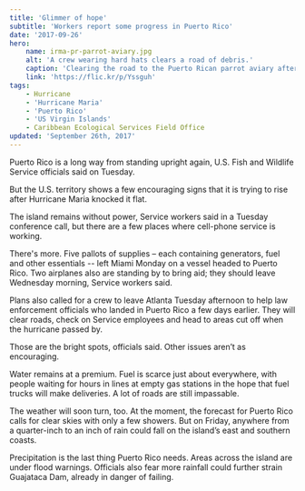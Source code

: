 ```yaml
---
title: 'Glimmer of hope'
subtitle: 'Workers report some progress in Puerto Rico'
date: '2017-09-26'
hero:
    name: irma-pr-parrot-aviary.jpg
    alt: 'A crew wearing hard hats clears a road of debris.'
    caption: 'Clearing the road to the Puerto Rican parrot aviary after Hurricane Irma. Photo by José M. Martínez, USFWS.'
    link: 'https://flic.kr/p/Yssguh'
tags:
    - Hurricane
    - 'Hurricane Maria'
    - 'Puerto Rico'
    - 'US Virgin Islands'
    - Caribbean Ecological Services Field Office
updated: 'September 26th, 2017'
---
```


Puerto Rico is a long way from standing upright again, U.S. Fish and Wildlife Service officials said on Tuesday.
 
But the U.S. territory shows a few encouraging signs that it is trying to rise after Hurricane Maria knocked it flat.
 
The island remains without power, Service workers said in a Tuesday conference call, but there are a few places where cell-phone service is working.
 
There's more. Five pallots of supplies – each containing generators, fuel and other essentials -- left Miami Monday on a vessel headed to Puerto Rico. Two airplanes also are standing by to bring aid; they should leave Wednesday morning, Service workers said.
 
Plans also called for a crew to leave Atlanta Tuesday afternoon to help law enforcement officials who landed in Puerto Rico a few days earlier. They will clear roads, check on Service employees and head to areas cut off when the hurricane passed by.
 
Those are the bright spots, officials said. Other issues aren’t as encouraging.
 
Water remains at a premium. Fuel is scarce just about everywhere, with people waiting for hours in lines at empty gas stations in the hope that fuel trucks will make deliveries. A lot of roads are still impassable.
 
The weather will soon turn, too. At the moment, the forecast for Puerto Rico calls for clear skies with only a few showers. But on Friday, anywhere from a quarter-inch to an inch of rain could fall on the island’s east and southern coasts.
 
Precipitation is the last thing Puerto Rico needs. Areas across the island are under flood warnings.  Officials also fear more rainfall could further strain Guajataca Dam, already in danger of failing.
